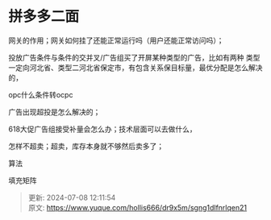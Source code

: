 # 拼多多二面



网关的作用；网关如何挂了还能正常运行吗（用户还能正常访问吗）；

投放广告条件与条件的交并叉/广告组买了开屏某种类型的广告，比如有两种 类型一定向河北省、类型二河北省保定市，有包含关系保目标量，最优分配是怎么解决的，

opc什么条件转ocpc

广告出现超投是怎么解决的；

618大促广告组接受补量会怎么办；技术层面可以去做什么，

怎样不超卖；超卖，库存本身就不够然后卖多了；

算法

填充矩阵



> 更新: 2024-07-08 12:11:54  
> 原文: <https://www.yuque.com/hollis666/dr9x5m/sgng1dlfnrlqen21>